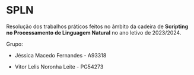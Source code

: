 # SPLN

Resolução dos trabalhos práticos feitos no âmbito da cadeira de **Scripting no Processamento de Linguagem Natural** no ano letivo de 2023/2024.

Grupo: 

+ Jéssica Macedo Fernandes - A93318

+ Vitor Lelis Noronha Leite - PG54273